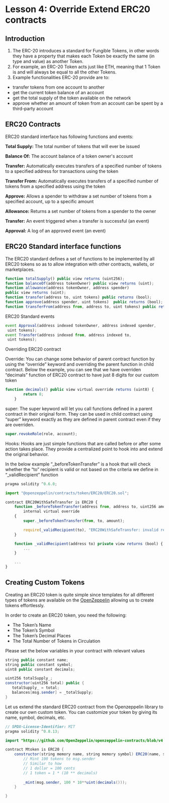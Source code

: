 # Lesson 4: Override Extend ERC20 contracts

## Introduction

1. The ERC-20 introduces a standard for Fungible Tokens, in other words they have a property that makes each Token be exactly the same (in type and value) as another Token. 
2. For example, an ERC-20 Token acts just like ETH, meaning that 1 Token is and will always be equal to all the other Tokens.
3. Example functionalities ERC-20 provide are to:

- transfer tokens from one account to another
- get the current token balance of an account
- get the total supply of the token available on the network
- approve whether an amount of token from an account can be spent by a third-party account


## ERC20 Contracts

ERC20 standard interface has following functions and events:

**Total Supply:** The total number of tokens that will ever be issued

**Balance Of:** The account balance of a token owner's account

**Transfer:** Automatically executes transfers of a specified number of tokens to a specified address for transactions using the token

**Transfer From:** Automatically executes transfers of a specified number of tokens from a specified address using the token

**Approve:** Allows a spender to withdraw a set number of tokens from a specified account, up to a specific amount

**Allowance:** Returns a set number of tokens from a spender to the owner

**Transfer:** An event triggered when a transfer is successful (an event)

**Approval:** A log of an approved event (an event)

## ERC20 Standard interface functions

The ERC20 standard defines a set of functions to be implemented by all ERC20 tokens so as to allow integration with other contracts, wallets, or marketplaces.

```js
function totalSupply() public view returns (uint256);
function balanceOf(address tokenOwner) public view returns (uint);
function allowance(address tokenOwner, address spender)
public view returns (uint);
function transfer(address to, uint tokens) public returns (bool);
function approve(address spender, uint tokens)  public returns (bool);
function transferFrom(address from, address to, uint tokens) public returns (bool);

```

ERC20 Standard events

```js
event Approval(address indexed tokenOwner, address indexed spender,
 uint tokens);
event Transfer(address indexed from, address indexed to,
 uint tokens);
```

Overriding ERC20 contract

Override: You can change some behavior of parent contract function by using the “override” keyword and overriding the parent function in child contract. Below the example, you can see that we have overriden “decimals” function of ERC20 contract to have just 8 digits for our custom token

```js
function decimals() public view virtual override returns (uint8) {
        return 8;
    }
```
super: The super keyword will let you call functions defined in a parent contract in their original form. They can be used in child contract using “super” keyword exactly as they are defined in parent contract even if they are overriden.

```js
super.revokeRole(role, account);
```

Hooks: Hooks are just simple functions that are called before or after some action takes place. They provide a centralized point to hook into and extend the original behavior.

In the below example “_beforeTokenTransfer” is a hook that will check whether the “to” recipient is valid or not based on the criteria we define in “_validRecipient” function

```js
pragma solidity ^0.6.0;

import "@openzeppelin/contracts/token/ERC20/ERC20.sol";

contract ERC20WithSafeTransfer is ERC20 {
    function _beforeTokenTransfer(address from, address to, uint256 amount)
        internal virtual override
    {
        super._beforeTokenTransfer(from, to, amount);

        require(_validRecipient(to), "ERC20WithSafeTransfer: invalid recipient");
    }

    function _validRecipient(address to) private view returns (bool) {
        ...
    }

    ...
}
```

## Creating Custom Tokens

Creating an ERC20 token is quite simple since templates for all different types of tokens are available on the [OpenZeppelin](https://www.openzeppelin.com/) allowing us to create tokens effortlessly.

In order to create an ERC20 token, you need the following:

- The Token’s Name
- The Token’s Symbol
- The Token’s Decimal Places
- The Total Number of Tokens in Circulation

Please set the below variables in your contract with relevant values


```java
string public constant name;
string public constant symbol;
uint8 public constant decimals;
```

```java
uint256 totalSupply_;
constructor(uint256 total) public {
   totalSupply_ = total;
   balances[msg.sender] = _totalSupply;
}
```

Let us extend the standard ERC20 contract from the Openzeppelin library to create our own custom token. You can customize your token by giving its name, symbol, decimals, etc.

```java
// SPDX-License-Identifier: MIT
pragma solidity ^0.8.13;

import "https://github.com/OpenZeppelin/openzeppelin-contracts/blob/v4.0.0/contracts/token/ERC20/ERC20.sol";

contract Mtoken is ERC20 {
    constructor(string memory name, string memory symbol) ERC20(name, symbol) {
        // Mint 100 tokens to msg.sender
        // Similar to how
        // 1 dollar = 100 cents
        // 1 token = 1 * (10 ** decimals)
        
        _mint(msg.sender, 100 * 10**uint(decimals()));
    }

}
```